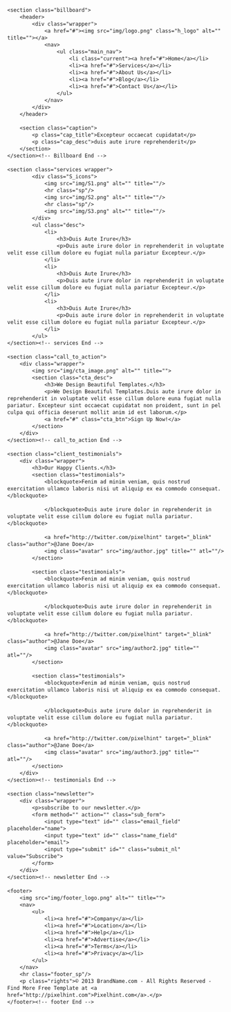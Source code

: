 <!DOCTYPE html>
<html lang="en">
<head>
	<title>HTML5 Free Template |  Designed & Coded by pixelhint.com</title>
	<meta charset="utf-8">
	<meta name="author" content="pixelhint.com">
	<link rel="stylesheet" type="text/css" href="css/reset.css">
	<link rel="stylesheet" type="text/css" href="css/main.css">
    <script type="text/javascript" src="js/jquery.js"></script>
    <script type="text/javascript" src="js/main.js"></script>
</head>
<body>

	<section class="billboard">
		<header>
			<div class="wrapper">
				<a href="#"><img src="img/logo.png" class="h_logo" alt="" title=""></a>
				<nav>
					<ul class="main_nav">
						<li class="current"><a href="#">Home</a></li>
						<li><a href="#">Services</a></li>
						<li><a href="#">About Us</a></li>
						<li><a href="#">Blog</a></li>
						<li><a href="#">Contact Us</a></li>
					</ul>
				</nav>
			</div>
		</header>

		<section class="caption">
			<p class="cap_title">Excepteur occaecat cupidatat</p>
			<p class="cap_desc">duis aute irure reprehenderit</p>
		</section>
	</section><!-- Billboard End -->

	<section class="services wrapper">
			<div class="S_icons">
				<img src="img/S1.png" alt="" title=""/>
				<hr class="sp"/>
				<img src="img/S2.png" alt="" title=""/>
				<hr class="sp"/>
				<img src="img/S3.png" alt="" title=""/>
			</div>
			<ul class="desc">
				<li>
					<h3>Duis Aute Irure</h3>
					<p>Duis aute irure dolor in reprehenderit in voluptate velit esse cillum dolore eu fugiat nulla pariatur Excepteur.</p>
				</li>
				<li>
					<h3>Duis Aute Irure</h3>
					<p>Duis aute irure dolor in reprehenderit in voluptate velit esse cillum dolore eu fugiat nulla pariatur Excepteur.</p>
				</li>
				<li>
					<h3>Duis Aute Irure</h3>
					<p>Duis aute irure dolor in reprehenderit in voluptate velit esse cillum dolore eu fugiat nulla pariatur Excepteur.</p>
				</li>
			</ul>
	</section><!-- services End -->

	<section class="call_to_action">
		<div class="wrapper">
			<img src="img/cta_image.png" alt="" title="">
			<section class="cta_desc">
				<h3>We Design Beautiful Templates.</h3>
				<p>We Design Beautiful Templates.Duis aute irure dolor in reprehenderit in voluptate velit esse cillum dolore euna fugiat nulla pariatur. Excepteur sint occaecat cupidatat non proident, sunt in pel culpa qui officia deserunt mollit anim id est laborum.</p>
				<a href="#" class="cta_btn">Sign Up Now!</a>
			</section>
		</div>
	</section><!-- call_to_action End -->

	<section class="client_testimonials">
		<div class="wrapper">
			<h3>Our Happy Clients.</h3>
			<section class="testimonials">
				<blockquote>Fenim ad minim veniam, quis nostrud exercitation ullamco laboris nisi ut aliquip ex ea commodo consequat.</blockquote> 

				</blockquote>Duis aute irure dolor in reprehenderit in voluptate velit esse cillum dolore eu fugiat nulla pariatur.</blockquote>

				<a href="http://twitter.com/pixelhint" target="_blink" class="author">@Jane Doe</a>
				<img class="avatar" src="img/author.jpg" title="" atl=""/>
			</section>

			<section class="testimonials">
				<blockquote>Fenim ad minim veniam, quis nostrud exercitation ullamco laboris nisi ut aliquip ex ea commodo consequat.</blockquote> 

				</blockquote>Duis aute irure dolor in reprehenderit in voluptate velit esse cillum dolore eu fugiat nulla pariatur.</blockquote>
				
				<a href="http://twitter.com/pixelhint" target="_blink" class="author">@Jane Doe</a>
				<img class="avatar" src="img/author2.jpg" title="" atl=""/>
			</section>

			<section class="testimonials">
				<blockquote>Fenim ad minim veniam, quis nostrud exercitation ullamco laboris nisi ut aliquip ex ea commodo consequat.</blockquote> 

				</blockquote>Duis aute irure dolor in reprehenderit in voluptate velit esse cillum dolore eu fugiat nulla pariatur.</blockquote>
				
				<a href="http://twitter.com/pixelhint" target="_blink" class="author">@Jane Doe</a>
				<img class="avatar" src="img/author3.jpg" title="" atl=""/>
			</section>
		</div>
	</section><!-- testimonials End -->

	<section class="newsletter">
		<div class="wrapper">
			<p>subscribe to our newsletter.</p>
			<form method="" action="" class="sub_form">
				<input type="text" id="" class="email_field" placeholder="name">
				<input type="text" id="" class="name_field" placeholder="email">
				<input type="submit" id="" class="submit_nl" value="Subscribe">
			</form>
		</div>
	</section><!-- newsletter End -->

	<footer>
		<img src="img/footer_logo.png" alt="" title="">
		<nav>
			<ul>
				<li><a href="#">Company</a></li>
				<li><a href="#">Location</a></li>
				<li><a href="#">Help</a></li>
				<li><a href="#">Advertise</a></li>
				<li><a href="#">Terms</a></li>
				<li><a href="#">Privacy</a></li>
			</ul>
		</nav>
		<hr class="footer_sp"/>
		<p class="rights">© 2013 BrandName.com - All Rights Reserved - Find More Free Template at <a href="http://pixelhint.com">Pixelhint.com</a>.</p>
	</footer><!-- footer End -->

</body>
